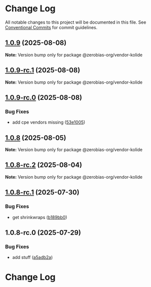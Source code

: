 # Change Log

All notable changes to this project will be documented in this file.
See [Conventional Commits](https://conventionalcommits.org) for commit guidelines.

## [1.0.9](https://github.com/zerobias-org/vendor/compare/@zerobias-org/vendor-kolide@1.0.9-rc.1...@zerobias-org/vendor-kolide@1.0.9) (2025-08-08)

**Note:** Version bump only for package @zerobias-org/vendor-kolide





## [1.0.9-rc.1](https://github.com/zerobias-org/vendor/compare/@zerobias-org/vendor-kolide@1.0.9-rc.0...@zerobias-org/vendor-kolide@1.0.9-rc.1) (2025-08-08)

**Note:** Version bump only for package @zerobias-org/vendor-kolide





## [1.0.9-rc.0](https://github.com/zerobias-org/vendor/compare/@zerobias-org/vendor-kolide@1.0.8...@zerobias-org/vendor-kolide@1.0.9-rc.0) (2025-08-08)


### Bug Fixes

* add cpe vendors missing ([53e1005](https://github.com/zerobias-org/vendor/commit/53e100520e848be73b2cba8a0ef4f184844b8abb))





## [1.0.8](https://github.com/zerobias-org/vendor/compare/@zerobias-org/vendor-kolide@1.0.8-rc.2...@zerobias-org/vendor-kolide@1.0.8) (2025-08-05)

**Note:** Version bump only for package @zerobias-org/vendor-kolide





## [1.0.8-rc.2](https://github.com/zerobias-org/vendor/compare/@zerobias-org/vendor-kolide@1.0.8-rc.1...@zerobias-org/vendor-kolide@1.0.8-rc.2) (2025-08-04)

**Note:** Version bump only for package @zerobias-org/vendor-kolide





## [1.0.8-rc.1](https://github.com/zerobias-org/vendor/compare/@zerobias-org/vendor-kolide@1.0.8-rc.0...@zerobias-org/vendor-kolide@1.0.8-rc.1) (2025-07-30)


### Bug Fixes

* get shrinkwraps ([b189bb0](https://github.com/zerobias-org/vendor/commit/b189bb0cf53ad66427530ccc0eab7824527942d3))





## 1.0.8-rc.0 (2025-07-29)


### Bug Fixes

* add stuff ([a5adb2a](https://github.com/zerobias-org/vendor/commit/a5adb2aecd0670c42e9077affecb6a047bf30fc6))





# Change Log
